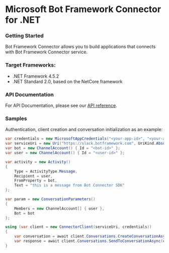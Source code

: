 # Microsoft Bot Framework Connector for .NET

### Getting Started

Bot Framework Connector allows you to build applications that connects with Bot Framework Connector service.

### Target Frameworks:

* .NET Framework 4.5.2
* .NET Standard 2.0, based on the NetCore framework

### API Documentation

For API Documentation, please see our [API reference](https://docs.microsoft.com/en-us/Bot-Framework/rest-api/bot-framework-rest-connector-api-reference).

### Samples

Authentication, client creation and conversation initialization as an example:

````C#
var credentials = new MicrosoftAppCredentials("<your-app-id>", "<your-app-password>");
var serviceUri = new Uri("https://slack.botframework.com", UriKind.Absolute);
var bot = new ChannelAccount() { Id = "<bot-id>" };
var user = new ChannelAccount() { Id = "<user-id>" };

var activity = new Activity()
{
    Type = ActivityType.Message,
    Recipient = user,
    FromProperty = bot,
    Text = "this is a message from Bot Connector SDK"
};

var param = new ConversationParameters()
{
    Members = new ChannelAccount[] { user },
    Bot = bot
};

using (var client = new ConnectorClient(serviceUri, credentials))
{
    var conversation = await client.Conversations.CreateConversationAsync(param);
    var response = await client.Conversations.SendToConversationAsync(conversation.Id, activity);
}
````
